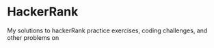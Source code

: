# HackerRank
My solutions to hackerRank practice exercises, coding challenges, and other problems on
